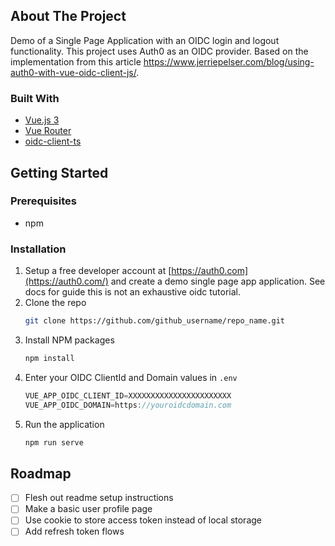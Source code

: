 ## About The Project

Demo of a Single Page Application with an OIDC login and logout functionality. This project uses Auth0 as an OIDC provider.
Based on the implementation from this article https://www.jerriepelser.com/blog/using-auth0-with-vue-oidc-client-js/.

### Built With
* [Vue.js 3](https://vuejs.org/)
* [Vue Router](https://router.vuejs.org/)
* [oidc-client-ts](https://github.com/authts/oidc-client-ts)

## Getting Started

### Prerequisites

* npm

### Installation

1. Setup a free developer account at [https://auth0.com](https://auth0.com/) and create a demo single page app application. See docs for guide this is not an exhaustive oidc tutorial.
2. Clone the repo
   ```sh
   git clone https://github.com/github_username/repo_name.git
   ```
3. Install NPM packages
   ```sh
   npm install
   ```
4. Enter your OIDC ClientId and Domain values in `.env`
   ```js
   VUE_APP_OIDC_CLIENT_ID=XXXXXXXXXXXXXXXXXXXXXXX
   VUE_APP_OIDC_DOMAIN=https://youroidcdomain.com
   ```
3. Run the application
   ```sh
   npm run serve
   ```
<!-- ROADMAP -->
## Roadmap

- [ ] Flesh out readme setup instructions
- [ ] Make a basic user profile page
- [ ] Use cookie to store access token instead of local storage
- [ ] Add refresh token flows
